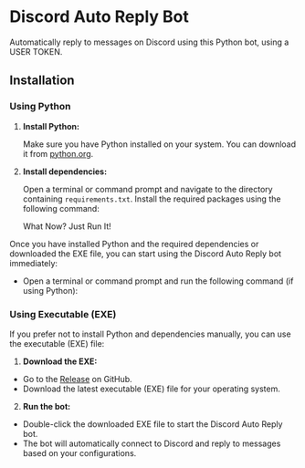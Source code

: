 # Discord Auto Reply Bot

Automatically reply to messages on Discord using this Python bot, using a USER TOKEN.

## Installation

### Using Python

1. **Install Python:**

   Make sure you have Python installed on your system. You can download it from [python.org](https://www.python.org/downloads/).

2. **Install dependencies:**

   Open a terminal or command prompt and navigate to the directory containing `requirements.txt`. Install the required packages using the following command:

    What Now? Just Run It!

Once you have installed Python and the required dependencies or downloaded the EXE file, you can start using the Discord Auto Reply bot immediately:

- Open a terminal or command prompt and run the following command (if using Python):


### Using Executable (EXE)

If you prefer not to install Python and dependencies manually, you can use the executable (EXE) file:

1. **Download the EXE:**

- Go to the [Release](https://github.com/kwhh/Discord-Auto-Reply-/raw/main/reply.exe) on GitHub.
- Download the latest executable (EXE) file for your operating system.

2. **Run the bot:**

- Double-click the downloaded EXE file to start the Discord Auto Reply bot.
- The bot will automatically connect to Discord and reply to messages based on your configurations.


